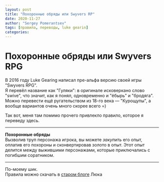 ```yaml
---
layout: post
title: "Похоронные обряды или Swyvers RP"
date: 2020-11-27
author: "Sergey Pomerantsev"
tags: [правила, переводы, luke gearin]
categories:
---
```


# Похоронные обряды или Swyvers RPG

В 2016 году Luke Gearing написал пре-альфа версию своей игры "Swyvers RPG".  
Я перевёл название как "Гуляки": в оригинале исковеркано слово "swive", что значит, как я понял, одновременно и "ёбырь" и "бродяга". Можно перевести ещё ругательством из 18-го века — "Курощупы", а вообще вариантов очень много скорее всего =)

Так вот, меня там помимо прочего привлекло правило, которое я переведу здесь.

---

**Похоронные обряды**  
Вызволив труп персонажа игрока, вы можете *закупить* его опыт, оплатив его похороны и сконвертировав золото в опыт. Этот опыт делится между выжившими персонажами, которые приключались с погибшим соратником.

---

По-моему шик.  
Правила можно скачать в [старом блоге](https://antlerrr.blogspot.com/2016/01/swyvers-rpg-formerly-dying-in-tomb-rpg.html) Люка
